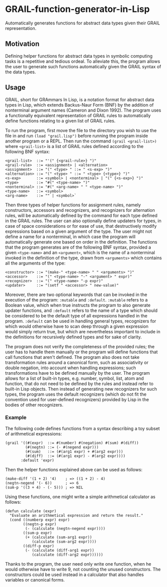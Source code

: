 # GRAIL-function-generator-in-Lisp
Automatically generates functions for abstract data types given their GRAIL representation.



## Motivation

Defining helper functions for abstract data types in symbolic computing tasks is a repetitive and tedious ordeal. To alleviate this, the program allows the user to generate such functions automatically given the GRAIL syntax of the data types.



## Usage

GRAIL, short for GRAmmars In Lisp, is a notation format for abstract data types in Lisp, which extends Backus-Naur Form (BNF) by the addition of nonterminal argument names (Cameron and Dixon 1992). The program uses a functionally equivalent representation of GRAIL rules to automatically define functions relating to a given list of GRAIL rules.

To run the program, first move the file to the directory you wish to use the file in and run `(load "grail.lisp")` before running the program inside another program or a REPL. Then run the command `(grail <grail-list>)` where `<grail-list>` is a list of GRAIL rules defined according to the following BNF syntax:

```
<grail-list>  ::= "'(" {<grail-rule>} ")"
<grail-rule>  ::= <assignment> | <alternation>
<assignment>  ::= "(" <type> " ::= " <s-exp> ")"
<alternation> ::= "(" <type> " ::= " <type> {<type>} ")"
<s-exp>       ::= <symbol> | <nonterminal> | "(" {<s-exp>} ")"
<type>        ::= "#(" <type-name> ")"
<nonterminal> ::= "#(" <arg-name> " " <type-name> ")"
<type-name>   ::= <symbol>
<arg-name>    ::= "" | <symbol>`
```

Then three types of helper functions for assignment rules, namely constructors, accessors and recognizers, and recognizers for alternation rules, will be automatically defined by the command for each type defined in the GRAIL rules. The user can also optionally define updaters for types, in case of space considerations or for ease of use, that destructively modify expressions based on a given argument of the type. The user might not define a name for a nonterminal, in which case the program will automatically generate one based on order in the definition. The functions that the program generates are of the following BNF syntax, provided a given `<type-name>` and an `<argument>`, which is the name of a nonterminal invoked in the definition of the type, drawn from `<arguments>` which contains all the arguments of the type:
```
<constructor> ::= "(make-" <type-name> " " <arguments> ")"
<accessor>    ::= "(" <type-name> "-" <argument> " expr)"
<recognizer>  ::= "(" <type-name> "-p expr)"
<updater>     ::= "(setf " <accessor> " new-value)"
```

Moreover, there are two optional keywords that can be invoked in the execution of the program: `:mutable` and `:default`. `:mutable` refers to a Boolean value, which when true instructs the program to also generate updater functions, and `:default` refers to the name of a type which should be considered to be the default type of all expressions handled in the program. `:default` can be used in handling general types, recognizers for which would otherwise have to scan deep through a given expression would simply return true, but which are nevertheless important to include in the definitions for recursively defined types and for sake of clarity.

The program does not verify the completeness of the provided rules; the user has to handle them manually or the program will define functions that call functions that aren't defined. The program also does not take transformation rules around a canonical form, such as associativity or double negation, into account when handling expressions; such transformations have to be defined manually by the user. The program allows for a list of built-in types, e.g. number, symbol, list, atom and function, that do not need to be defined by the rules and instead refer to built-in Lisp objects. Then instead of generating new recognizers for such types, the program uses the default recognizers (which do not fit the convention used for user-defined recognizers) provided by Lisp in the bodies of other recognizers. 

### Example

The following code defines functions from a syntax describing a toy subset of arithmetical expressions:
```
(grail '((#(expr)  ::= #(number) #(negation) #(sum) #(diff))
         (#(negtn) ::= (- #(negend expr)))
         (#(sum)   ::= (#(arg1 expr) + #(arg2 expr)))
         (#(diff)  ::= (#(arg1 expr) - #(arg2 expr))))
       :default 'expr)
```
Then the helper functions explained above can be used as follows:
```
(make-diff '(1 + 2) '4)    ; => ((1 + 2) - 4)
(negtn-negend '(- 6))      ; => 6
(sum-p '((3 + 4) - (- 5))) ; => NIL
```

Using these functions, one might write a simple arithmetical calculator as follows:
```
(defun calculate (expr)
  "Evaluate an arithmetical expression and return the result."
  (cond ((numberp expr) expr)
        ((negtn-p expr)
         (- (calculate (negtn-negend expr))))
        ((sum-p expr)
         (+ (calculate (sum-arg1 expr))
            (calculate (sum-arg2 expr))))
        ((diff-p expr)
         (- (calculate (diff-arg1 expr))
            (calculate (diff-arg2 expr))))))
```
Thanks to the program, the user need only write one function, when he would otherwise have to write 9, not counting the unused constructors. The constructors could be used instead in a calculator that also handles variables or canonical forms.

